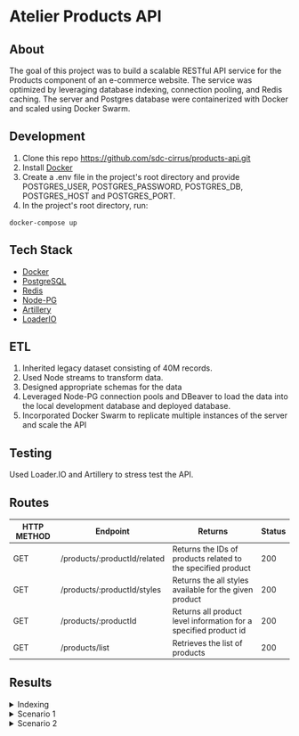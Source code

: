 # Atelier Products API

## About
The goal of this project was to build a scalable RESTful API service for the Products component of an e-commerce website. The service was optimized by leveraging database indexing, connection pooling, and Redis caching. The server and Postgres database were containerized with Docker and scaled using Docker Swarm. 

## Development
1. Clone this repo https://github.com/sdc-cirrus/products-api.git
2. Install [Docker](https://www.docker.com/products/docker-desktop)
3. Create a .env file in the project's root directory and provide POSTGRES_USER, POSTGRES_PASSWORD, POSTGRES_DB, POSTGRES_HOST and POSTGRES_PORT.
4. In the project's root directory, run:
```
docker-compose up
```
## Tech Stack
- [Docker](https://www.docker.com/)
- [PostgreSQL](https://www.postgresql.org/)
- [Redis](https://redis.io/)
- [Node-PG](https://node-postgres.com/)
- [Artillery](https://artillery.io/)
- [LoaderIO](https://loader.io/)

## ETL
1. Inherited legacy dataset consisting of 40M records.
2. Used Node streams to transform data.
3. Designed appropriate schemas for the data
4. Leveraged Node-PG connection pools and DBeaver to load the data into the local development database and deployed database.
5. Incorporated Docker Swarm to replicate multiple instances of the server and scale the API

## Testing
Used Loader.IO and Artillery to stress test the API. 

## Routes

| HTTP METHOD  | Endpoint                    | Returns                                                                    | Status |
|--------------|-----------------------------|----------------------------------------------------------------------------|--------|
| GET          | /products/:productId/related| Returns the IDs of products related to the specified product               | 200    |
| GET          | /products/:productId/styles | Returns the all styles available for the given product                     | 200    |
| GET          | /products/:productId        | Returns all product level information for a specified product id           | 200    |
| GET          | /products/list              | Retrieves the list of products                                             | 200    |

## Results
<details>
  <summary>Indexing</summary>

![](results/index.png)
</details>
<details>
  <summary>Scenario 1</summary>
<br>500 Requests Per Second for 1 Minute
<br>GET /products/6/styles

#### No Redis Caching
![](results/atelier-500.png)

#### With Redis Caching
![](results/atelier-500-redis.png)
</details>

<details>
  <summary>Scenario 2</summary>
<br>1000 Requests Per Second for 1 Minute
<br>GET /products/6/styles

#### No Redis Caching
![](results/atelier-1000.png)

#### With Redis Caching
![](results/atelier-1000-redis.png)
</details>

